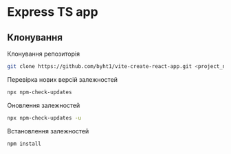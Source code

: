 # Express TS app

## Клонування

Клонування репозиторія

```bash
git clone https://github.com/byht1/vite-create-react-app.git <project_name>
```

Перевірка нових версій залежностей

```bash
npx npm-check-updates
```

Оновлення залежностей

```bash
npx npm-check-updates -u
```

Встановлення залежностей

```bash
npm install
```
